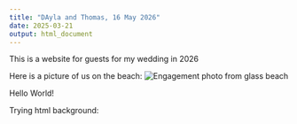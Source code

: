 ```yaml
---
title: "DAyla and Thomas, 16 May 2026"
date: 2025-03-21
output: html_document
---
```

This is a website for guests for my wedding in 2026

Here is a picture of us on the beach:
![Engagement photo from glass beach](https://github.com/Ayla-Coder/Wedding2026.github.io/blob/main/docs/assets/Engagement_header.png)


<html>
      <head> Hello World!
      </head>
    </html>

Trying html background: 
<html>
      <style>
       p {
             background-image: url('https://github.com/Ayla-Coder/Wedding2026.github.io/blob/main/docs/assets/Engagement_header.png');
       }
      </style>
</html>

